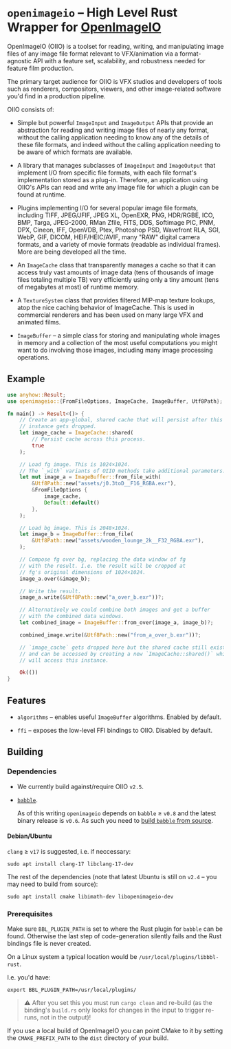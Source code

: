 # `openimageio` – High Level Rust Wrapper for [OpenImageIO](https://github.com/AcademySoftwareFoundation/OpenImageIO)

OpenImageIO (OIIO) is a toolset for reading, writing, and manipulating image
files of any image file format relevant to VFX/animation via a format-agnostic
API with a feature set, scalability, and robustness needed for feature film
production.

The primary target audience for OIIO is VFX studios and developers of tools
such as renderers, compositors, viewers, and other image-related software you'd
find in a production pipeline.

OIIO consists of:

* Simple but powerful `ImageInput` and `ImageOutput` APIs that provide an
  abstraction for reading and writing image files of nearly any format, without
  the calling application needing to know any of the details of these file
  formats, and indeed without the calling application needing to be aware of
  which formats are available.

* A library that manages subclasses of `ImageInput` and `ImageOutput` that
  implement I/O from specific file formats, with each file format's
  implementation stored as a plug-in. Therefore, an application using OIIO's
  APIs can read and write any image file for which a plugin can be found at
  runtime.

* Plugins implementing I/O for several popular image file formats, including
  TIFF, JPEG/JFIF, JPEG XL, OpenEXR, PNG, HDR/RGBE, ICO, BMP, Targa, JPEG-2000,
  RMan Zfile, FITS, DDS, Softimage PIC, PNM, DPX, Cineon, IFF, OpenVDB, Ptex,
  Photoshop PSD, Wavefront RLA, SGI, WebP, GIF, DICOM, HEIF/HEIC/AVIF, many
  "RAW" digital camera formats, and a variety of movie formats (readable as
  individual frames). More are being developed all the time.

* An `ImageCache` class that transparently manages a cache so that it can
  access truly vast amounts of image data (tens of thousands of image files
  totaling multiple TB) very efficiently using only a tiny amount (tens of
  megabytes at most) of runtime memory.

* A `TextureSystem` class that provides filtered MIP-map texture lookups, atop
  the nice caching behavior of ImageCache. This is used in commercial renderers
  and has been used on many large VFX and animated films.

* `ImageBuffer` – a simple class for storing and manipulating whole images in
  memory and a collection of the most useful computations you might want to do
  involving those images, including many image processing operations.

## Example

```rust
use anyhow::Result;
use openimageio::{FromFileOptions, ImageCache, ImageBuffer, Utf8Path};

fn main() -> Result<()> {
    // Create an app-global, shared cache that will persist after this
    // instance gets dropped.
    let image_cache = ImageCache::shared(
        // Persist cache across this process.
        true
    );

    // Load fg image. This is 1024×1024.
    // The `_with` variants of OIIO methods take additional parameters.
    let mut image_a = ImageBuffer::from_file_with(
        &Utf8Path::new("assets/j0.3toD__F16_RGBA.exr"),
        &FromFileOptions {
            image_cache,
            Default::default()
        },
    );

    // Load bg image. This is 2048×1024.
    let image_b = ImageBuffer::from_file(
        &Utf8Path::new("assets/wooden_lounge_2k__F32_RGBA.exr"),
    );

    // Compose fg over bg, replacing the data window of fg
    // with the result. I.e. the result will be cropped at
    // fg's original dimensions of 1024×1024.
    image_a.over(&image_b);

    // Write the result.
    image_a.write(&Utf8Path::new("a_over_b.exr"))?;

    // Alternatively we could combine both images and get a buffer
    // with the combined data windows.
    let combined_image = ImageBuffer::from_over(image_a, image_b)?;

    combined_image.write(&Utf8Path::new("from_a_over_b.exr"))?;

    // `image_cache` gets dropped here but the shared cache still exists
    // and can be accessed by creating a new `ImageCache::shared()` which
    // will access this instance.

    Ok(())
}
```

## Features

* `algorithms` – enables useful `ImageBuffer` algorithms. Enabled by default.

* `ffi` – exposes the low-level FFI bindings to OIIO. Disabled by default.

## Building

### Dependencies

* We currently build against/require OIIO `v2.5`.

* [`babble`](https://github.com/anderslanglands/babble).

  As of this writing `openimageio` depends on `babble` ≥ `v0.8` and the
  latest binary release is `v0.6`. As such you need to
  [build `babble` from source](https://github.com/anderslanglands/babble?tab=readme-ov-file#building-babble-from-source).

#### Debian/Ubuntu

`clang` ≥ `v17` is suggested, i.e. if neccessary:

```
sudo apt install clang-17 libclang-17-dev
```

The rest of the dependencies (note that latest Ubuntu is still on `v2.4` – you
may need to build from source):

```
sudo apt install cmake libimath-dev libopenimageio-dev
```

### Prerequisites

Make sure `BBL_PLUGIN_PATH` is set to where the Rust plugin for `babble` can be
found.
Otherwise the last step of code-generation silently fails and the Rust bindings
file is never created.

On a Linux system a typical location would be `/usr/local/plugins/libbbl-rust`.

I.e. you'd have:

```shell
export BBL_PLUGIN_PATH=/usr/local/plugins/
```

> ⚠️ After you set this you must run `cargo clean` and re-build (as the binding's
> `build.rs` only looks for changes in the input to trigger re-runs, not in the
> output)!

If you use a local build of OpenImageIO you can point CMake to it by setting
the `CMAKE_PREFIX_PATH` to the `dist` directory of your build.
